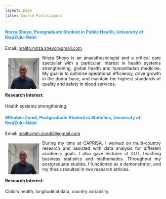 ```yaml
---
layout: page
title: Course Participants 
--- 
```


<h4 style="color:DodgerBlue;"> Ninza	Sheyo,  Postgraduate Student in Public Health, University of KwaZulu-Natal </h4> 
Email: <a href="mailto:ninza.sheyo@gmail.com">mailto:ninza.sheyo@gmail.com</a> <br>
<p align="justify"> <img src="../figures/Ninza_Sheyo.jpg" alt="Sheyo" style="float:left; width:100px; height:100px; padding: 10px;"><span style="vertical-align:bottom"> Ninza	Sheyo is an anaesthesiologist and a critical care specialist with a particular interest in health systems strengthening, global health and humanitarian medicine. My goal is to optimise operational efficiency, drive growth in the donor base, and maintain the highest standards of quality and safety in blood services. <br>
<h4>Research Interest: </h4>Health systems strengthening. <br>

<h4 style="color:DodgerBlue;"> Mthobisi	Zondi,  Postgraduate Student in Statistics, University of KwaZulu-Natal </h4> 
Email: <a href="mailto:mm.zondi3@gmail.com">mailto:mm.zondi3@gmail.com</a> <br>
<p align="justify"> <img src="../figures/Ninza_Sheyo.jpg" alt="Zondi" style="float:left; width:100px; height:100px; padding: 10px;"><span style="vertical-align:bottom"> During my time at CAPRISA, I worked on multi-country research and assisted with data analysis for different academic goals. I also gave lectures at DUT, teaching business statistics and mathematics. Throughout my postgraduate studies, I functioned as a demonstrator, and my thesis resulted in two research articles. <br>
<h4>Research Interest: </h4>Child's health, longitudinal data, country variability.

